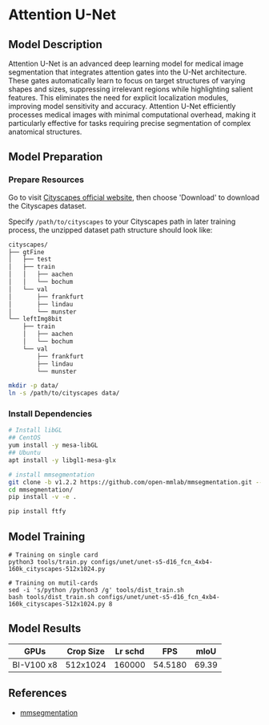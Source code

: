 # Attention U-Net

## Model Description

Attention U-Net is an advanced deep learning model for medical image segmentation that integrates attention gates into
the U-Net architecture. These gates automatically learn to focus on target structures of varying shapes and sizes,
suppressing irrelevant regions while highlighting salient features. This eliminates the need for explicit localization
modules, improving model sensitivity and accuracy. Attention U-Net efficiently processes medical images with minimal
computational overhead, making it particularly effective for tasks requiring precise segmentation of complex anatomical
structures.

## Model Preparation

### Prepare Resources

Go to visit [Cityscapes official website](https://www.cityscapes-dataset.com/), then choose 'Download' to download the
Cityscapes dataset.

Specify `/path/to/cityscapes` to your Cityscapes path in later training process, the unzipped dataset path structure
should look like:

```bash
cityscapes/
├── gtFine
│   ├── test
│   ├── train
│   │   ├── aachen
│   │   └── bochum
│   └── val
│       ├── frankfurt
│       ├── lindau
│       └── munster
└── leftImg8bit
    ├── train
    │   ├── aachen
    │   └── bochum
    └── val
        ├── frankfurt
        ├── lindau
        └── munster
```

```bash
mkdir -p data/
ln -s /path/to/cityscapes data/
```

### Install Dependencies

```bash
# Install libGL
## CentOS
yum install -y mesa-libGL
## Ubuntu
apt install -y libgl1-mesa-glx

# install mmsegmentation
git clone -b v1.2.2 https://github.com/open-mmlab/mmsegmentation.git --depth=1
cd mmsegmentation/
pip install -v -e .

pip install ftfy
```

## Model Training

```shell
# Training on single card
python3 tools/train.py configs/unet/unet-s5-d16_fcn_4xb4-160k_cityscapes-512x1024.py

# Training on mutil-cards
sed -i 's/python /python3 /g' tools/dist_train.sh
bash tools/dist_train.sh configs/unet/unet-s5-d16_fcn_4xb4-160k_cityscapes-512x1024.py 8
```

## Model Results

| GPUs       | Crop Size | Lr schd | FPS     | mIoU  |
|------------|-----------|---------|---------|-------|
| BI-V100 x8 | 512x1024  | 160000  | 54.5180 | 69.39 |

## References

- [mmsegmentation](https://github.com/open-mmlab/mmsegmentation)
